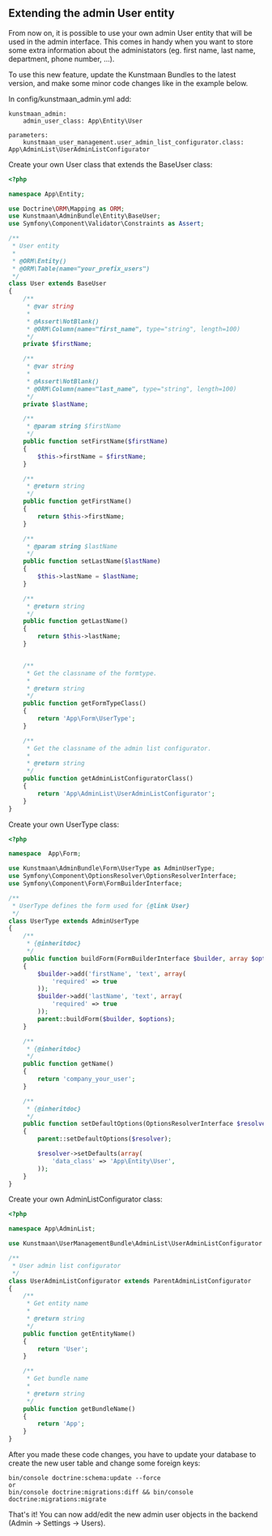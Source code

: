## Extending the admin User entity

From now on, it is possible to use your own admin User entity that will be used in the admin interface. This comes in handy when you want to store some extra information about the administators (eg. first name, last name, department, phone number, ...).

To use this new feature, update the Kunstmaan Bundles to the latest version, and make some minor code changes like in the example below.

In config/kunstmaan_admin.yml add:


```
kunstmaan_admin:
    admin_user_class: App\Entity\User

parameters:
    kunstmaan_user_management.user_admin_list_configurator.class: App\AdminList\UserAdminListConfigurator
```
Create your own User class that extends the BaseUser class:

```php
<?php

namespace App\Entity;

use Doctrine\ORM\Mapping as ORM;
use Kunstmaan\AdminBundle\Entity\BaseUser;
use Symfony\Component\Validator\Constraints as Assert;

/**
 * User entity
 *
 * @ORM\Entity()
 * @ORM\Table(name="your_prefix_users")
 */
class User extends BaseUser
{
    /**
     * @var string
     *
     * @Assert\NotBlank()
     * @ORM\Column(name="first_name", type="string", length=100)
     */
    private $firstName;

    /**
     * @var string
     *
     * @Assert\NotBlank()
     * @ORM\Column(name="last_name", type="string", length=100)
     */
    private $lastName;

    /**
     * @param string $firstName
     */
    public function setFirstName($firstName)
    {
        $this->firstName = $firstName;
    }

    /**
     * @return string
     */
    public function getFirstName()
    {
        return $this->firstName;
    }

    /**
     * @param string $lastName
     */
    public function setLastName($lastName)
    {
        $this->lastName = $lastName;
    }

    /**
     * @return string
     */
    public function getLastName()
    {
        return $this->lastName;
    }


    /**
     * Get the classname of the formtype.
     *
     * @return string
     */
    public function getFormTypeClass()
    {
        return 'App\Form\UserType';
    }

    /**
     * Get the classname of the admin list configurator.
     *
     * @return string
     */
    public function getAdminListConfiguratorClass()
    {
        return 'App\AdminList\UserAdminListConfigurator';
    }
}
```

Create your own UserType class:

```php
<?php

namespace  App\Form;

use Kunstmaan\AdminBundle\Form\UserType as AdminUserType;
use Symfony\Component\OptionsResolver\OptionsResolverInterface;
use Symfony\Component\Form\FormBuilderInterface;

/**
 * UserType defines the form used for {@link User}
 */
class UserType extends AdminUserType
{
    /**
     * {@inheritdoc}
     */
    public function buildForm(FormBuilderInterface $builder, array $options)
    {
        $builder->add('firstName', 'text', array(
            'required' => true
        ));
        $builder->add('lastName', 'text', array(
            'required' => true
        ));
        parent::buildForm($builder, $options);
    }

    /**
     * {@inheritdoc}
     */
    public function getName()
    {
        return 'company_your_user';
    }

    /**
     * {@inheritdoc}
     */
    public function setDefaultOptions(OptionsResolverInterface $resolver)
    {
        parent::setDefaultOptions($resolver);

        $resolver->setDefaults(array(
            'data_class' => 'App\Entity\User',
        ));
    }
}
```

Create your own AdminListConfigurator class:


```php
<?php

namespace App\AdminList;

use Kunstmaan\UserManagementBundle\AdminList\UserAdminListConfigurator as ParentAdminListConfigurator;

/**
 * User admin list configurator
 */
class UserAdminListConfigurator extends ParentAdminListConfigurator
{
    /**
     * Get entity name
     *
     * @return string
     */
    public function getEntityName()
    {
        return 'User';
    }

    /**
     * Get bundle name
     *
     * @return string
     */
    public function getBundleName()
    {
        return 'App';
    }
}
```

After you made these code changes, you have to update your database to create the new user table and change some foreign keys:


```
bin/console doctrine:schema:update --force
or
bin/console doctrine:migrations:diff && bin/console doctrine:migrations:migrate
```

That's it! You can now add/edit the new admin user objects in the backend (Admin → Settings → Users).
